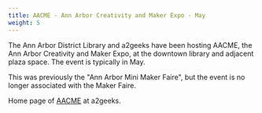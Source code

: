 ```yaml
---
title: AACME - Ann Arbor Creativity and Maker Expo - May
weight: 5
---
```

The Ann Arbor District Library and a2geeks have been hosting
AACME, the Ann Arbor Creativity and Maker Expo, at the downtown
library and adjacent plaza space. The event is typically in May.

This was previously the "Ann Arbor Mini Maker Faire", but the
event is no longer associated with the Maker Faire.

Home page of [AACME](http://www.a2geeks.org/aacme) at a2geeks.
